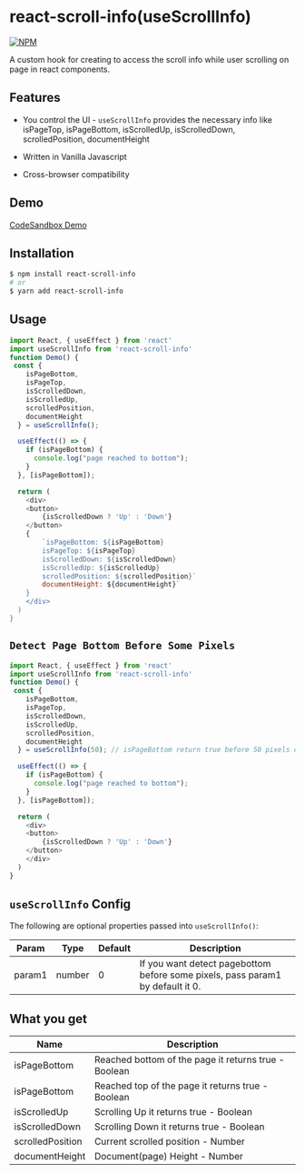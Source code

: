 # react-scroll-info(useScrollInfo)

[![NPM](https://nodei.co/npm/react-scroll-info.png)](https://nodei.co/npm/react-scroll-info/)

A custom hook for creating to access the scroll info while user scrolling on page in react components.

## Features

- You control the UI - `useScrollInfo` provides the necessary info like isPageTop, isPageBottom, isScrolledUp, isScrolledDown, scrolledPosition, documentHeight

- Written in Vanilla Javascript

- Cross-browser compatibility

## Demo

[CodeSandbox Demo](https://316pc.csb.app/)

## Installation

```bash
$ npm install react-scroll-info
# or
$ yarn add react-scroll-info
```

## Usage

```js
import React, { useEffect } from 'react'
import useScrollInfo from 'react-scroll-info'
function Demo() {
 const {
    isPageBottom,
    isPageTop,
    isScrolledDown,
    isScrolledUp,
    scrolledPosition,
    documentHeight
  } = useScrollInfo();

  useEffect(() => {
    if (isPageBottom) {
      console.log("page reached to bottom");
    }
  }, [isPageBottom]);

  return (
    <div>
    <button>
        {isScrolledDown ? 'Up' : 'Down'}
    </button>
    {
        `isPageBottom: ${isPageBottom}
        isPageTop: ${isPageTop}
        isScrolledDown: ${isScrolledDown}
        isScrolledUp: ${isScrolledUp}
        scrolledPosition: ${scrolledPosition}`
        documentHeight: ${documentHeight}`
    }
    </div>
  )
}
```
## `Detect Page Bottom Before Some Pixels`

```js
import React, { useEffect } from 'react'
import useScrollInfo from 'react-scroll-info'
function Demo() {
 const {
    isPageBottom,
    isPageTop,
    isScrolledDown,
    isScrolledUp,
    scrolledPosition,
    documentHeight
  } = useScrollInfo(50); // isPageBottom return true before 50 pixels of page bootm.

  useEffect(() => {
    if (isPageBottom) {
      console.log("page reached to bottom");
    }
  }, [isPageBottom]);

  return (
    <div>
    <button>
        {isScrolledDown ? 'Up' : 'Down'}
    </button>
    </div>
  )
}
```

## `useScrollInfo` Config

The following are optional properties passed into `useScrollInfo()`:


| Param                 | Type     | Default                        | Description                                                                                                                                         |
| -------------------- | -------- | ------------------------------ | --------------------------------------------------------------------------------------------------------------------------------------------------- |
| param1           | number  | 0                    | If you want detect pagebottom before some pixels, pass param1 by default it 0.                                                                                                                |


## What you get

| Name             | Description                                                                                                 |
| ---------------- | ----------------------------------------------------------------------------------------------------------- |
| isPageBottom | Reached bottom of the page it returns true - Boolean                       |
| isPageBottom   | Reached top of the page it returns true - Boolean              |
| isScrolledUp       | Scrolling Up it returns true -    Boolean                                  |
| isScrolledDown      | Scrolling Down it returns true -    Boolean                                                          |
| scrolledPosition      | Current scrolled position - Number
| documentHeight      | Document(page) Height - Number